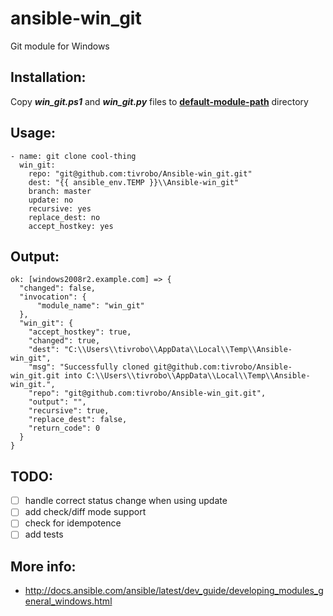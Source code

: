 # ansible-win_git
Git module for Windows
## Installation:
Copy ***win_git.ps1*** and ***win_git.py*** files to **[default-module-path](http://docs.ansible.com/ansible/latest/reference_appendices/config.html#default-module-path)** directory
## Usage:
```
- name: git clone cool-thing
  win_git:
    repo: "git@github.com:tivrobo/Ansible-win_git.git"
    dest: "{{ ansible_env.TEMP }}\\Ansible-win_git"
    branch: master
    update: no
    recursive: yes
    replace_dest: no
    accept_hostkey: yes
```
## Output:
```
ok: [windows2008r2.example.com] => {
  "changed": false, 
  "invocation": {
      "module_name": "win_git"
  }, 
  "win_git": {
    "accept_hostkey": true, 
    "changed": true, 
    "dest": "C:\\Users\\tivrobo\\AppData\\Local\\Temp\\Ansible-win_git", 
    "msg": "Successfully cloned git@github.com:tivrobo/Ansible-win_git.git into C:\\Users\\tivrobo\\AppData\\Local\\Temp\\Ansible-win_git.", 
    "repo": "git@github.com:tivrobo/Ansible-win_git.git",
    "output": "", 
    "recursive": true, 
    "replace_dest": false, 
    "return_code": 0
  }
}
```
## TODO:
- [ ] handle correct status change when using update
- [ ] add check/diff mode support
- [ ] check for idempotence
- [ ] add tests
## More info:
- http://docs.ansible.com/ansible/latest/dev_guide/developing_modules_general_windows.html
